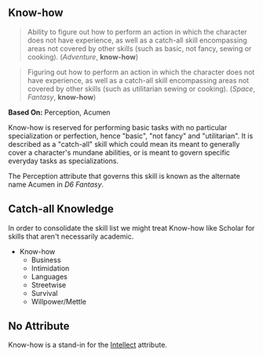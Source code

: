 Know-how
--------

> Ability to figure out how to perform an action in which the character does not have experience, as well as a catch-all skill encompassing areas not covered by other skills (such as basic, not fancy, sewing or cooking). (_Adventure_, __know-how__)

> Figuring out how to perform an action in which the character does not have experience, as well as a catch-all skill encompassing areas not covered by other skills (such as utilitarian sewing or cooking). (_Space_, _Fantasy_, __know-how__)

__Based On:__ <span title='Adventure & Space'>Perception</span>, <span title='Fantasy'>Acumen</span>

Know-how is reserved for performing basic tasks with no particular specialization or perfection, hence "basic", "not fancy" and "utilitarian". It is described as a "catch-all" skill which could mean its meant to generally
cover a character's mundane abilities, or is meant to govern specific everyday tasks as specializations.

The Perception attribute that governs this skill is known as the alternate name Acumen in _D6 Fantasy_.

Catch-all Knowledge
-------------------

In order to consolidate the skill list we might treat Know-how like Scholar for skills that aren't necessarily academic.

- Know-how
  - Business
  - Intimidation
  - Languages
  - Streetwise
  - Survival
  - Willpower/Mettle

No Attribute
------------

Know-how is a stand-in for the [Intellect](Intellect.md) attribute.
